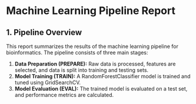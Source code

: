 # Machine Learning Pipeline Report

## 1. Pipeline Overview
This report summarizes the results of the machine learning pipeline for bioinformatics. The pipeline consists of three main stages:
1.  **Data Preparation (PREPARE):** Raw data is processed, features are selected, and data is split into training and testing sets.
2.  **Model Training (TRAIN):** A RandomForestClassifier model is trained and tuned using GridSearchCV.
3.  **Model Evaluation (EVAL):** The trained model is evaluated on a test set, and performance metrics are calculated.



